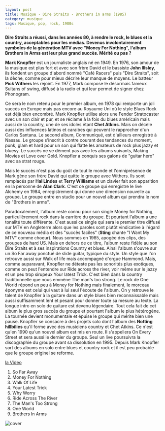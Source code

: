 ```yaml
---
layout: post
title: Musique - Dire Straits - Brothers in arms (1985)
category: musique
tags: Musique, pop, rock, 1980s
---
```


**Dire Straits a réussi, dans les années 80, à rendre le rock, le blues et la country, acceptables pour les médias. Devenus involontairement symboles de la génération MTV avec "Money For Nothing", l'album Brothers in Arms est leur plus grand succès. Mérité ou pas ?**


**Mark Knopfler** est un journaliste anglais né en 1949. En 1976, son amour de la musique est plus fort et avec son frère David et le bassiste **John Illsley**, ils fondent un groupe d'abord nommé "Café Racers" puis "Dire Straits", soit la dèche, comme pour mieux décrire leur manque de moyens. Le batteur **Pick Withers** les rejoint. En 1977, Mark compose le désormais fameux Sultans of swing, diffusé à la radio et qui leur permet de signer chez Phonogram.

Ce sera le nom retenu pour le premier album, en 1978 qui remporte un joli succès en Europe mais pas encore au Royaume Uni où le style Blues Rock est déjà bien encombré. Mark Knopfler utilise alors une Fender Stratocaster avec un son clair et pur, et se réclame à la fois du blues américain mais aussi de la country, une de ses idoles étant **Chet Atkins**. Mais on décèle aussi des influences latinos et caraibes qui peuvent le rapprocher d'un Carlos Santana. Le second album, Communiqué, est d'ailleurs enregistré à Nassau. Le groupe s'inscrit à contre courant des tendances du moment, punk, glam et hard pour un son qui flatte les amateurs de rock plus jazzy et bluesy. Le succès ne se dément pas avec les albums suivants, Making Movies et Love over Gold. Knopfler a conquis ses galons de "guitar hero" avec sa strat rouge.

Mais le succès n'est pas du goût de tout le monde et l'omniprésence de Mark gène son frère David qui quitte le groupe avec Withers. Ils sont remplacés par **Hal Lindes** et **Terry Williams** et un clavier fait son apparition en la personne de **Alan Clark**. C'est ce groupe qui enregistre le live Alchemy en 1984, enregistrement qui donne une dimension nouvelle au groupe. Le groupe entre en studio pour un nouvel album qui prendra le nom de "Brothers in arms".

Paradoxalement, l'album reste connu pour son single Money for Nothing, particulièrement rock dans la carrière du groupe. Et pourtant l'album a une tonalité toute différente. C'est aussi ce single qui sera le premier titre diffusé sur MTV en Angleterre alors que les paroles sont plutôt vindicative à l'égard de ce nouveau média et des "succès faciles" (**Sting** chante "I Want My MTV" comme choeur). Nous sommes en 1985, apogée des clips, des groupes de hard US. Mais en dehors de ce titre, l'album reste fidèle au son Dire Straits et à ses inspirations Country et blues. Ainsi l'album s'ouvre sur un So Far away ponctué de slide guitar, typique du style. Un style que l'on retrouve aussi sur Walk of life mais accompagné d'orgue Hammond. Mais, comme auparavant, Knopfler ne déteste pas les sonorités plus exotiques, comme on peut l'entendre sur Ride across the river, voir même sur le jazzy et un peu trop sirupeux Your latest Trick. C'est bien dans la country traditionnelle que nous emmène The man's too strong. Le rock de One World répond un peu à Money for Nothing mais finalement, le morceau éponyme est celui qui vaut à lui seul l'écoute de l'album. On y retrouve le talent de Knopfler à la guitare dans un style blues bien reconnaissable mais aussi suffisamment lent et pesant pour donner toute sa mesure au texte. La longue intro en solo de guitare est devenu légendaire. Tout cela fait de cet album le plus gros succès du groupe et pourtant l'album le plus hétérogène. La tournée devient monumentale et épuise le groupe qui mérite bien une pause. Knopfler se consacre à des projets solo dont l'album des **Notting hillbilies** qu'il forme avec des musiciens country et Chet Atkins. Ce n'est qu'en 1990 qu'un nouvel album est mis en route. Il s'appellera On Every Street et sera aussi le dernier du groupe. Seul un live poursuivra la discographie du groupe avant sa dissolution en 1995. Depuis Mark Knopfler sort des albums en solo entre blues et country rock et il est peu probable que le groupe originel se reforme.

[la Video](https://www.youtube.com/watch?v=wTP2RUD_cL0)

1. So Far Away 
2. Money For Nothing 
3. Walk Of Life 
4. Your Latest Trick 
5. Why Worry 
6. Ride Across The River 
7. The Man's Too Strong 
8. One World 
9. Brothers In Arms

![cover](http://cheziceman.files.wordpress.com/2014/11/direstraits.jpg)
